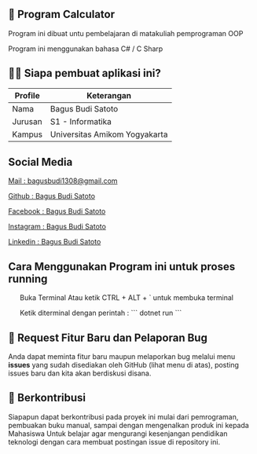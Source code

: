 ## 📌 Program Calculator
<p>Program ini dibuat untu pembelajaran di matakuliah pemprograman OOP</p>
<p>Program ini menggunakan bahasa C# / C Sharp</p>

## 👦🏽 Siapa pembuat aplikasi ini?

| Profile        |  Keterangan                      |
|----------------|----------------------------------|
| Nama           | Bagus Budi Satoto                |
| Jurusan        | S1 - Informatika                 |
| Kampus         | Universitas Amikom Yogyakarta    |

## Social Media
<div>
      <p><i class="fas fa-envelope-open-text"></i><a href="mailto:" target="_blank"> Mail : bagusbudi1308@gmail.com</a></p>            
      <p><i class="fab fa-github"></i> <a href="https://github.com/bagussatoto"> Github : Bagus Budi Satoto</a></p>  
      <p><i class="fab fa-facebook"></i> <a href="https://www.facebook.com/bagussatoto1"> Facebook : Bagus Budi Satoto</a></p>
      <p><i class="fab fa-instagram"></i> <a href="https://www.instagram.com/bagus_satoto1"> Instagram : Bagus Budi Satoto</a></p>    
      <p><i class="fab fa-linkedin"></i> <a href="https://www.linkedin.com/in/bagussatoto/"> Linkedin : Bagus Budi Satoto</a></p>
</div>

## Cara Menggunakan Program ini untuk proses running
<ul>
<il>Buka Terminal </il>
<il>Atau ketik CTRL + ALT + ` untuk membuka terminal</il>
</ul>
<ul>
<il>Ketik diterminal dengan perintah : </il>
```
dotnet run
```
</il>
</ul>

## 📌 Request Fitur Baru dan Pelaporan Bug

Anda dapat meminta fitur baru maupun melaporkan bug melalui menu **issues** yang sudah disediakan oleh GitHub (lihat menu di atas), posting issues baru dan kita akan berdiskusi disana.

## 🛒 Berkontribusi

Siapapun dapat berkontribusi pada proyek ini mulai dari pemrograman, pembuakan buku manual, sampai dengan mengenalkan produk ini kepada Mahasiswa 
Untuk belajar agar mengurangi kesenjangan pendidikan teknologi dengan cara membuat postingan issue di repository ini.
